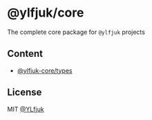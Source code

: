 # @ylfjuk/core

The complete core package for `@ylfjuk` projects

## Content

- [@ylfjuk-core/types](https://github.com/YLfjuk/core/blob/main/packages/types/README.md)

## License

MIT [@YLfjuk](https://github.com/YLfjuk)
